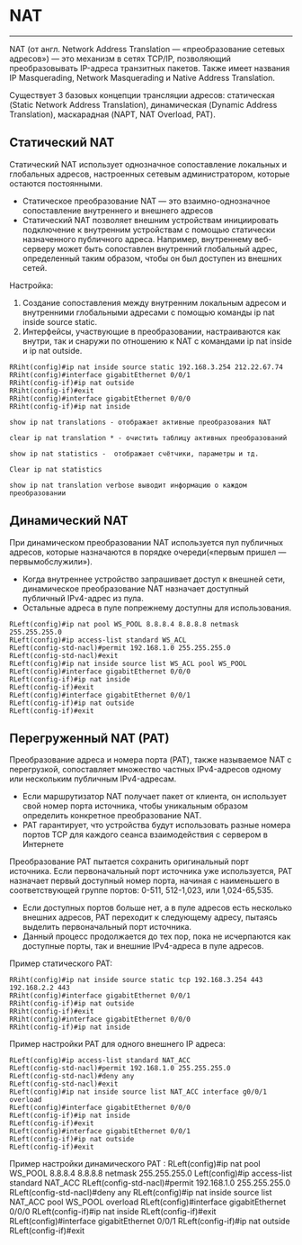 # NAT
_ _ _
NAT (от англ. Network Address Translation — «преобразование сетевых адресов») — это механизм в сетях TCP/IP, позволяющий преобразовывать IP-адреса транзитных пакетов. Также имеет названия IP Masquerading, Network Masquerading и Native Address Translation.
  
Существует 3 базовых концепции трансляции адресов: статическая (Static Network Address Translation), динамическая (Dynamic Address Translation), маскарадная (NAPT, NAT Overload, PAT).
  
## Статический NAT 
Статический NAT использует однозначное сопоставление локальных и глобальных адресов, настроенных сетевым администратором, которые остаются постоянными.
- Статическое преобразование NAT — это взаимно-однозначное сопоставление внутреннего и внешнего адресов
- Статический NAT позволяет внешним устройствам инициировать подключение к внутренним устройствам с помощью статически назначенного публичного адреса. Например, внутреннему веб-серверу может быть сопоставлен внутренний глобальный адрес, определенный таким образом, чтобы он был доступен из внешних сетей.
  
Настройка:
1. Создание сопоставления между внутренним локальным адресом и внутренними глобальными адресами с помощью команды ip nat inside source static.
2. Интерфейсы, участвующие в преобразовании, настраиваются как внутри, так и снаружи по отношению к NAT с командами ip nat inside и ip nat outside.
```
RRiht(config)#ip nat inside source static 192.168.3.254 212.22.67.74 
RRiht(config)#interface gigabitEthernet 0/0/1
RRiht(config-if)#ip nat outside 
RRiht(config-if)#exit
RRiht(config)#interface gigabitEthernet 0/0/0
RRiht(config-if)#ip nat inside 
```
```
show ip nat translations - отображает активные преобразования NAT 
```
```
clear ip nat translation * - очистить таблицу активных преобразований
```
```
show ip nat statistics -  отображает счётчики, параметры и тд.
```
```
Clear ip nat statistics
```
```
show ip nat translation verbose выводит информацию о каждом преобразовании
```
## Динамический NAT
При динамическом преобразовании NAT используется пул публичных адресов, которые назначаются в порядке очереди(«первым пришел — первымобслужили»). 
- Когда внутреннее устройство запрашивает доступ к внешней сети, динамическое преобразование NAT назначает доступный публичный IPv4-адрес из пула.
- Остальные адреса в пуле попрежнему доступны для использования. 
```
RLeft(config)#ip nat pool WS_POOL 8.8.8.4 8.8.8.8 netmask 255.255.255.0
RLeft(config)#ip access-list standard WS_ACL 
RLeft(config-std-nacl)#permit 192.168.1.0 255.255.255.0
RLeft(config-std-nacl)#exit
RLeft(config)#ip nat inside source list WS_ACL pool WS_POOL
RLeft(config)#interface gigabitEthernet 0/0/0
RLeft(config-if)#ip nat inside
RLeft(config-if)#exit
RLeft(config)#interface gigabitEthernet 0/0/1
RLeft(config-if)#ip nat outside 
RLeft(config-if)#exit
```
  
## Перегруженный NAT (PAT)
Преобразование адреса и номера порта (PAT), также называемое NAT с перегрузкой, сопоставляет множество частных IPv4-адресов одному или нескольким публичным IPv4-адресам.
- Если маршрутизатор NAT получает пакет от клиента, он использует свой номер порта источника, чтобы уникальным образом определить конкретное преобразование NAT.
- PAT гарантирует, что устройства будут использовать разные номера портов TCP для каждого сеанса взаимодействия с сервером в Интернете
  
Преобразование PAT пытается сохранить оригинальный порт источника. Если первоначальный порт источника уже используется, PAT назначает первый доступный номер порта, начиная с наименьшего в соответствующей группе портов: 0-511, 512-1,023, или 1,024-65,535.
- Если доступных портов больше нет, а в пуле адресов есть несколько внешних адресов, PAT переходит к следующему адресу, пытаясь выделить первоначальный порт источника.
- Данный процесс продолжается до тех пор, пока не исчерпаются как доступные порты, так и внешние IPv4-адреса в пуле адресов.
  
Пример статического PAT:
```
RRiht(config)#ip nat inside source static tcp 192.168.3.254 443 192.168.2.2 443
RRiht(config)#interface gigabitEthernet 0/0/1
RRiht(config-if)#ip nat outside 
RRiht(config-if)#exit
RRiht(config)#interface gigabitEthernet 0/0/0
RRiht(config-if)#ip nat inside 
```
Пример настройки PAT для одного внешнего IP адреса:
```
RLeft(config)#ip access-list standard NAT_ACC
RLeft(config-std-nacl)#permit 192.168.1.0 255.255.255.0
RLeft(config-std-nacl)#deny any
RLeft(config-std-nacl)#exit
RLeft(config)#ip nat inside source list NAT_ACC interface g0/0/1 overload 
RLeft(config)#interface gigabitEthernet 0/0/0
RLeft(config-if)#ip nat inside
RLeft(config-if)#exit
RLeft(config)#interface gigabitEthernet 0/0/1
RLeft(config-if)#ip nat outside 
RLeft(config-if)#exit
```

Пример настройки динамического PAT :
RLeft(config)#ip nat pool WS_POOL 8.8.8.4 8.8.8.8 netmask 255.255.255.0 
Left(config)#ip access-list standard NAT_ACC
RLeft(config-std-nacl)#permit 192.168.1.0 255.255.255.0
RLeft(config-std-nacl)#deny any
RLeft(config)#ip nat inside source list NAT_ACC pool WS_POOL overload 
RLeft(config)#interface gigabitEthernet 0/0/0
RLeft(config-if)#ip nat inside
RLeft(config-if)#exit
RLeft(config)#interface gigabitEthernet 0/0/1
RLeft(config-if)#ip nat outside 
RLeft(config-if)#exit
```
